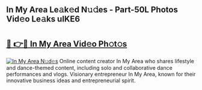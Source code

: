 ## In My Area Le𝚊k𝚎d N𝚞𝚍es - Part-50L Photos Vid𝚎o Le𝚊ks uIKE6

# <h2><a href="http://fbeqhx.evod.top/?m=In+My+Area">🔗 👉🔴 In My Area Vid𝚎o Ph𝚘t𝚘s</a></h2>

[![In My Area N𝚞d𝚎s](https://i.imgur.com/8V9OHl7.gif)](http://fbeqhx.evod.top/?m=In+My+Area)
Online content creator In My Area who shares lifestyle and dance-themed content, including solo and collaborative dance performances and vlogs. Visionary entrepreneur In My Area, known for their innovative business ideas and entrepreneurial spirit. 
